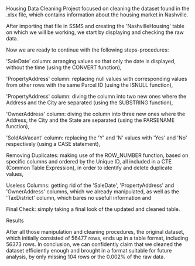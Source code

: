 Housing Data Cleaning
Project focused on cleaning the dataset found in the .xlsx file, which contains information about the housing market in Nashville.

After importing that file in SSMS and creating the 'NashvilleHousing' table on which we will be working, we start by displaying and checking the raw data.

Now we are ready to continue with the following steps-procedures:

'SaleDate' column: arranging values so that only the date is displayed, without the time (using the CONVERT function),

'PropertyAddress' column: replacing null values with corresponding values from other rows with the same Parcel ID (using the ISNULL function),

'PropertyAddress' column: diving the column into two new ones where the Address and the City are separated (using the SUBSTRING function),

'OwnerAddress' column: diving the column into three new ones where the Address, the City and the State are separated (using the PARSENAME function),

'SoldAsVacant' column: replacing the 'Y' and 'N' values with 'Yes' and 'No' respectively (using a CASE statement),

Removing Duplicates: making use of the ROW_NUMBER function, based on specific columns and ordered by the Unique ID, all included in a CTE (Common Table Expression), in order to identify and delete duplicate values,

Useless Columns: getting rid of the 'SaleDate', 'PropertyAddress' and 'OwnerAddress' columns, which we already manipulated, as well as the 'TaxDistrict' column, which bares no usefull information and

Final Check: simply taking a final look of the updated and cleaned table.

Results

After all those manipulation and cleaning procedures, the original dataset, which initially consisted of 56477 rows, ends up in a table format, including 56373 rows. In conclusion, we can confidently claim that we cleaned the dataset efficiently enough and brought in a format suitable for future analysis, by only missing 104 rows or the 0.002% of the raw data.
